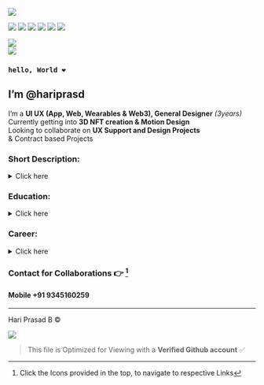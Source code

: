  ![](https://i.ibb.co/10dSgyL/image-8.png) <br>
 
[![](https://i.ibb.co/4SGzBnh/image-1.png)](https://www.facebook.com/hriprasd)
[![](https://i.ibb.co/bJgKQ6Q/image-2.png)](https://instagram.com/haripras.d)
[![](https://i.ibb.co/ByBZstv/image-3.png)](https://wa.me/c/919345160259)
[![](https://i.ibb.co/W5gb76p/image-4.png)](https://www.behance.net/hariprasd)
[![](https://i.ibb.co/D4zjv6H/image-5.png)](https://twitter.com/haripras_d)
[![](https://i.ibb.co/K002Xwc/image-7.png)](https://www.linkedin.com/in/hari-prasd/)
<br>

[![](https://i.ibb.co/CQsvwx8/Group-37.png)](https://drive.google.com/drive/folders/14ikSuvyYcKh3odfntSc-SAc77GHmYFGX?usp=sharing)<br>
[![](https://i.ibb.co/q15prKr/Group-38.png)](https://drive.google.com/file/d/12wljs3wGMBA10BSnOCEtHpR1ZvXcyWh6/view?usp=sharing)
### `hello, World ❤️`<br>
## I’m **@hariprasd** <br>
 I’m a **UI UX (App, Web, Wearables & Web3), General Designer** *(3years)* <br>
 Currently getting into **3D NFT creation & Motion Design** <br>
 Looking to collaborate on **UX Support and Design Projects** <br>
 & Contract based Projects

### **Short Description:** <br>
<details><summary>Click here</summary>

- I have *4 years* of field experience and I have contributed to *15+ startups* in their growth<br>
- I always loved to *collaborate with the budding businesses & small scale startups*<br>
- I have *3 year* experience in *UIUX Design* and I have *audited the Google's Professional Course on UXD*<br>
- I am professional with *Figma, XD, Photoshop, Illustrator, Blender, InDesign, and a intermediatory level programming* <br><br>

</details>

### **Education:** <br>
<details><summary>Click here</summary>

```mermaid
graph TD;
    MiltonMatriculationSchool-SSLC-->RKShreeRangammalKalviNilayam-HSC;
    RKShreeRangammalKalviNilayam-HSC-->AhaliaSchoolOfEngineeringAndTechnology-B.Tech;
```
</details>

### **Career:** <br>

<details><summary>Click here</summary>

```mermaid
graph TD;
    ImageEditor&Designer-2019-20-->FreelanceDesigner-2020-21;
    FreelanceDesigner-2020-21-->UIUX-Designer-Incus.inc;
```
</details>

### **Contact for Collaborations 👉** [^1] <br>
[^1]: Click the Icons provided in the top, to navigate to respective Links 
#### Mobile +91 9345160259

------
Hari Prasad B © <br>

[![](https://i.ibb.co/N6429RC/HP-digital-Sign-white-1.png#gh-dark-mode-only)](#) <br>



>This file is Optimized for Viewing with a **Verified Github account** ✅

